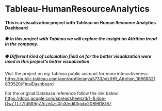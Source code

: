 # Tableau-HumanResourceAnalytics

#### This is a visualization project with Tableau on Human Resource Analytics Dashboard

##### ●	In this project with Tableau we will explore the insight on Attrition trend in the company.
##### ●	Different kind of calculation field on for the better visualization were used in this project's better visualization.

Visit the project on my Tableau public account for more interactiveness. 
https://public.tableau.com/app/profile/anya5733/viz/HR_Attrition_16868321830520/FinalDashboard

For the original Database reference follow the link below.   
https://docs.google.com/spreadsheets/d/1-1Ldoe-DwZTL77tdMtRgZAIzeAzs0jh3/edit#gid=2089618187
